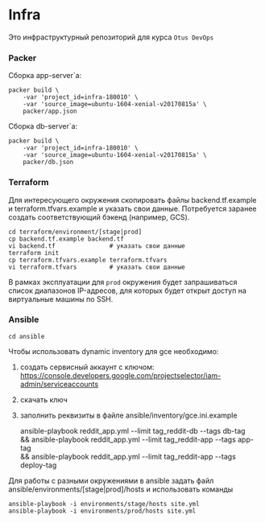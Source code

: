 # Infra
Это инфраструктурный репозиторий для курса `Otus DevOps`

### Packer

Сборка app-server`a:

    packer build \
        -var 'project_id=infra-180010' \
        -var 'source_image=ubuntu-1604-xenial-v20170815a' \
        packer/app.json

Сборка db-server`a:

    packer build \
        -var 'project_id=infra-180010' \
        -var 'source_image=ubuntu-1604-xenial-v20170815a' \
        packer/db.json

### Terraform

Для интересующего окружения скопировать файлы backend.tf.example и terraform.tfvars.example и указать свои данные.
Потребуется заранее создать соответствующий бэкенд (например, GCS).

    cd terraform/environment/[stage|prod]
    cp backend.tf.example backend.tf
    vi backend.tf               # указать свои данные
    terraform init
    cp terraform.tfvars.example terraform.tfvars
    vi terraform.tfvars         # указать свои данные

В рамках эксплуатации для `prod` окружения будет запрашиваться список диапазонов IP-адресов, для которых будет открыт доступ на виртуальные машины по SSH.

### Ansible

    cd ansible

Чтобы использовать dynamic inventory для gce необходимо:
1) создать сервисный аккаунт с ключом: https://console.developers.google.com/projectselector/iam-admin/serviceaccounts
2) скачать ключ
3) заполнить реквизиты в файле ansible/inventory/gce.ini.example


    ansible-playbook reddit_app.yml --limit tag_reddit-db --tags db-tag \
        && ansible-playbook reddit_app.yml --limit tag_reddit-app --tags app-tag \
        && ansible-playbook reddit_app.yml --limit tag_reddit-app --tags deploy-tag

Для работы с разными окружениями в ansible задать файл ansible/environments/[stage|prod]/hosts и использовать команды


    ansible-playbook -i environments/stage/hosts site.yml
    ansible-playbook -i environments/prod/hosts site.yml
